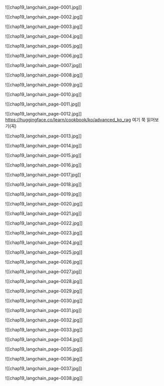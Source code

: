 ![[chap19_langchain_page-0001.jpg]]

![[chap19_langchain_page-0002.jpg]]

![[chap19_langchain_page-0003.jpg]]

![[chap19_langchain_page-0004.jpg]]

![[chap19_langchain_page-0005.jpg]]

![[chap19_langchain_page-0006.jpg]]

![[chap19_langchain_page-0007.jpg]]

![[chap19_langchain_page-0008.jpg]]

![[chap19_langchain_page-0009.jpg]]

![[chap19_langchain_page-0010.jpg]]

![[chap19_langchain_page-0011.jpg]]

![[chap19_langchain_page-0012.jpg]]
https://huggingface.co/learn/cookbook/ko/advanced_ko_rag
여기 쭉 읽어보기(꼭)

![[chap19_langchain_page-0013.jpg]]

![[chap19_langchain_page-0014.jpg]]

![[chap19_langchain_page-0015.jpg]]

![[chap19_langchain_page-0016.jpg]]

![[chap19_langchain_page-0017.jpg]]

![[chap19_langchain_page-0018.jpg]]

![[chap19_langchain_page-0019.jpg]]

![[chap19_langchain_page-0020.jpg]]

![[chap19_langchain_page-0021.jpg]]

![[chap19_langchain_page-0022.jpg]]

![[chap19_langchain_page-0023.jpg]]

![[chap19_langchain_page-0024.jpg]]

![[chap19_langchain_page-0025.jpg]]

![[chap19_langchain_page-0026.jpg]]

![[chap19_langchain_page-0027.jpg]]

![[chap19_langchain_page-0028.jpg]]

![[chap19_langchain_page-0029.jpg]]

![[chap19_langchain_page-0030.jpg]]

![[chap19_langchain_page-0031.jpg]]

![[chap19_langchain_page-0032.jpg]]

![[chap19_langchain_page-0033.jpg]]

![[chap19_langchain_page-0034.jpg]]

![[chap19_langchain_page-0035.jpg]]

![[chap19_langchain_page-0036.jpg]]

![[chap19_langchain_page-0037.jpg]]

![[chap19_langchain_page-0038.jpg]]